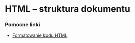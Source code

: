 
# HTML &ndash; struktura dokumentu

### Pomocne linki
* [Formatowanie kodu HTML](https://www.granneman.com/webdev/coding/formatting-and-indenting-your-html)

